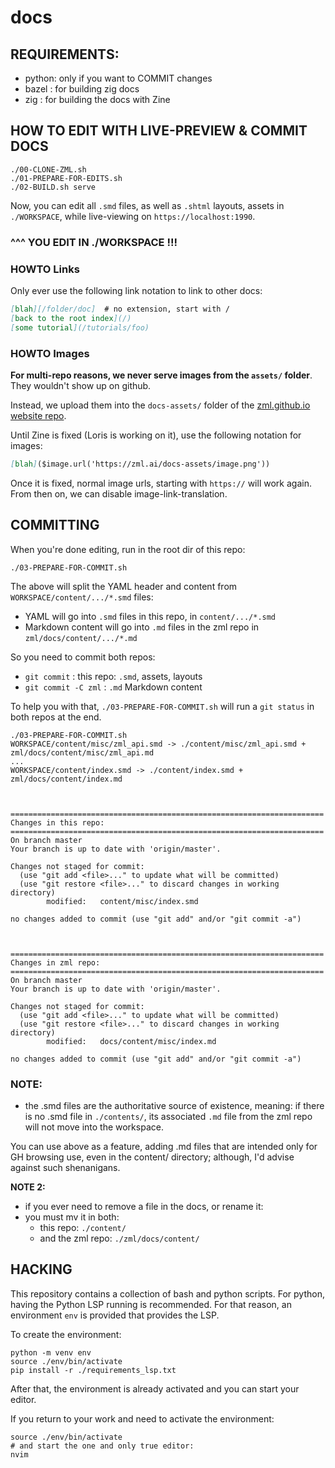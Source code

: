 # docs

## REQUIREMENTS: 

- python: only if you want to COMMIT changes
- bazel : for building zig docs
- zig : for building the docs with Zine

## HOW TO EDIT WITH LIVE-PREVIEW & COMMIT DOCS

```console
./00-CLONE-ZML.sh
./01-PREPARE-FOR-EDITS.sh
./02-BUILD.sh serve
```

Now, you can edit all `.smd` files, as well as `.shtml` layouts, assets in `./WORKSPACE`, while live-viewing on `https://localhost:1990`.

### ^^^ YOU EDIT IN ./WORKSPACE !!!

### HOWTO Links

Only ever use the following link notation to link to other docs:

```markdown
[blah][/folder/doc]  # no extension, start with /
[back to the root index](/)
[some tutorial](/tutorials/foo)
```


### HOWTO Images

**For multi-repo reasons, we never serve images from the `assets/` folder**.
They wouldn't show up on github.

Instead, we upload them into the `docs-assets/` folder of the
[zml.github.io website repo](https://github.com/zml/zml.github.io/).

Until Zine is fixed (Loris is working on it), use the following notation for
images:

```markdown
[blah]($image.url('https://zml.ai/docs-assets/image.png'))
```

Once it is fixed, normal image urls, starting with `https://` will work again.
From then on, we can disable image-link-translation.


## COMMITTING

When you're done editing, run in the root dir of this repo:

```console
./03-PREPARE-FOR-COMMIT.sh
```

The above will split the YAML header and content from `WORKSPACE/content/.../*.smd` files:

- YAML will go into `.smd` files in this repo, in `content/.../*.smd`
- Markdown content will go into `.md` files in the zml repo in `zml/docs/content/.../*.md`

So you need to commit both repos:

- `git commit` : this repo: `.smd`, assets, layouts
- `git commit -C zml` : `.md` Markdown content

To help you with that, `./03-PREPARE-FOR-COMMIT.sh` will run a `git status` in
both repos at the end.

```
./03-PREPARE-FOR-COMMIT.sh
WORKSPACE/content/misc/zml_api.smd -> ./content/misc/zml_api.smd + zml/docs/content/misc/zml_api.md
...
WORKSPACE/content/index.smd -> ./content/index.smd + zml/docs/content/index.md



======================================================================
Changes in this repo:
======================================================================
On branch master
Your branch is up to date with 'origin/master'.

Changes not staged for commit:
  (use "git add <file>..." to update what will be committed)
  (use "git restore <file>..." to discard changes in working directory)
        modified:   content/misc/index.smd

no changes added to commit (use "git add" and/or "git commit -a")



======================================================================
Changes in zml repo:
======================================================================
On branch master
Your branch is up to date with 'origin/master'.

Changes not staged for commit:
  (use "git add <file>..." to update what will be committed)
  (use "git restore <file>..." to discard changes in working directory)
        modified:   docs/content/misc/index.md

no changes added to commit (use "git add" and/or "git commit -a")
```

### NOTE:

- the .smd files are the authoritative source of existence, 
      meaning: if there is no .smd file in `./contents/`, its associated
      `.md` file from the zml repo will not move into the workspace.

You can use above as a feature, adding .md files that are intended only for
GH browsing use, even in the content/ directory; although, I'd advise against
such shenanigans.

**NOTE 2:**

- if you ever need to remove a file in the docs, or rename it:
- you must mv it in both:
    - this repo: `./content/`
    - and the zml repo: `./zml/docs/content/`


## HACKING

This repository contains a collection of bash and python scripts. For python,
having the Python LSP running is recommended. For that reason, an environment
`env` is provided that provides the LSP.

To create the environment:

```console
python -m venv env
source ./env/bin/activate
pip install -r ./requirements_lsp.txt
```

After that, the environment is already activated and you can start your editor.

If you return to your work and need to activate the environment:

```console
source ./env/bin/activate
# and start the one and only true editor:
nvim
```

